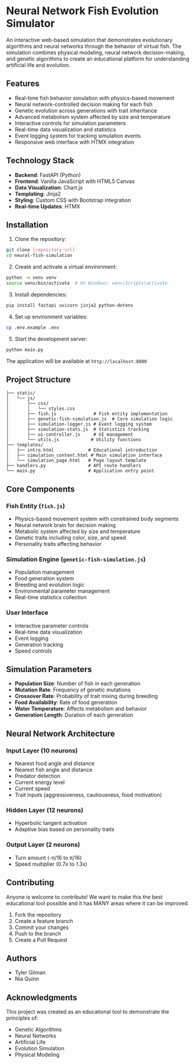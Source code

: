 # Neural Network Fish Evolution Simulator

An interactive web-based simulation that demonstrates evolutionary algorithms and neural networks through the behavior of virtual fish. The simulation combines physical modeling, neural network decision-making, and genetic algorithms to create an educational platform for understanding artificial life and evolution.

## Features

- Real-time fish behavior simulation with physics-based movement
- Neural network-controlled decision making for each fish
- Genetic evolution across generations with trait inheritance
- Advanced metabolism system affected by size and temperature
- Interactive controls for simulation parameters
- Real-time data visualization and statistics
- Event logging system for tracking simulation events
- Responsive web interface with HTMX integration

## Technology Stack

- **Backend**: FastAPI (Python)
- **Frontend**: Vanilla JavaScript with HTML5 Canvas
- **Data Visualization**: Chart.js
- **Templating**: Jinja2
- **Styling**: Custom CSS with Bootstrap integration
- **Real-time Updates**: HTMX

## Installation

1. Clone the repository:
```bash
git clone [repository-url]
cd neural-fish-simulation
```

2. Create and activate a virtual environment:
```bash
python -m venv venv
source venv/bin/activate  # On Windows: venv\Scripts\activate
```

3. Install dependencies:
```bash
pip install fastapi uvicorn jinja2 python-dotenv
```

4. Set up environment variables:
```bash
cp .env.example .env
```

5. Start the development server:
```bash
python main.py
```

The application will be available at `http://localhost:8000`

## Project Structure

```
├── static/
│   └── js/
│       ├── css/
│       │   └── styles.css
│       ├── fish.js              # Fish entity implementation
│       ├── genetic-fish-simulation.js  # Core simulation logic
│       ├── simulation-logger.js # Event logging system
│       ├── simulation-stats.js  # Statistics tracking
│       ├── ui-controller.js     # UI management
│       └── utils.js            # Utility functions
├── templates/
│   ├── intro.html             # Educational introduction
│   ├── simulation_content.html # Main simulation interface
│   └── simulation_page.html   # Page layout template
├── handlers.py                # API route handlers
└── main.py                    # Application entry point
```

## Core Components

### Fish Entity (`fish.js`)
- Physics-based movement system with constrained body segments
- Neural network brain for decision making
- Metabolic system affected by size and temperature
- Genetic traits including color, size, and speed
- Personality traits affecting behavior

### Simulation Engine (`genetic-fish-simulation.js`)
- Population management
- Food generation system
- Breeding and evolution logic
- Environmental parameter management
- Real-time statistics collection

### User Interface
- Interactive parameter controls
- Real-time data visualization
- Event logging
- Generation tracking
- Speed controls

## Simulation Parameters

- **Population Size**: Number of fish in each generation
- **Mutation Rate**: Frequency of genetic mutations
- **Crossover Rate**: Probability of trait mixing during breeding
- **Food Availability**: Rate of food generation
- **Water Temperature**: Affects metabolism and behavior
- **Generation Length**: Duration of each generation

## Neural Network Architecture

### Input Layer (10 neurons)
- Nearest food angle and distance
- Nearest fish angle and distance
- Predator detection
- Current energy level
- Current speed
- Trait inputs (aggressiveness, cautiousness, food motivation)

### Hidden Layer (12 neurons)
- Hyperbolic tangent activation
- Adaptive bias based on personality traits

### Output Layer (2 neurons)
- Turn amount (-π/16 to π/16)
- Speed multiplier (0.7x to 1.3x)

## Contributing
Anyone is welcome to contribute! We want to make this the best educational tool possible and it has MANY areas where it can be improved. 
1. Fork the repository
2. Create a feature branch
3. Commit your changes
4. Push to the branch
5. Create a Pull Request

## Authors

- Tyler Gilman
- Nia Quinn

## Acknowledgments

This project was created as an educational tool to demonstrate the principles of:
- Genetic Algorithms
- Neural Networks
- Artificial Life
- Evolution Simulation
- Physical Modeling
